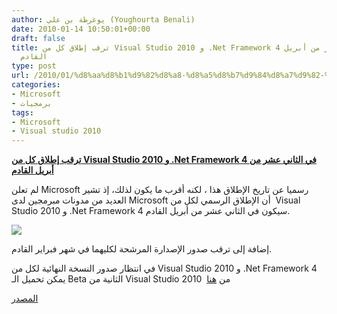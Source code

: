```yaml
---
author: يوغرطة بن علي (Youghourta Benali)
date: 2010-01-14 10:50:01+00:00
draft: false
title: ترقب إطلاق كل من Visual Studio 2010 و .Net Framework 4 في الثاني عشر من أبريل
  القادم
type: post
url: /2010/01/%d8%aa%d8%b1%d9%82%d8%a8-%d8%a5%d8%b7%d9%84%d8%a7%d9%82-%d9%83%d9%84-%d9%85%d9%86-visual-studio-2010-%d9%88-net-framework-4-%d9%81%d9%8a-%d8%a7%d9%84%d8%ab%d8%a7%d9%86%d9%8a-%d8%b9%d8%b4%d8%b1-%d9%85/
categories:
- Microsoft
- برمجيات
tags:
- Microsoft
- Visual studio 2010
---
```


[**ترقب إطلاق كل من Visual Studio 2010 و .Net Framework 4 في الثاني عشر من أبريل القادم**](http://www.it-scoop.com/2010/01/%d8%aa%d8%b1%d9%82%d8%a8-%d8%a5%d8%b7%d9%84%d8%a7%d9%82-%d9%83%d9%84-%d9%85%d9%86-visual-studio-2010-%d9%88-net-framework-4-%d9%81%d9%8a-%d8%a7%d9%84%d8%ab%d8%a7%d9%86%d9%8a-%d8%b9%d8%b4%d8%b1-%d9%85/)


لم تعلن Microsoft رسميا عن تاريخ الإطلاق هذا ، لكنه أقرب ما يكون لذلك، إذ تشير العديد من مدونات مبرمجين لدى Microsoft أن الإطلاق الرسمي لكل من  Visual Studio 2010 و .Net Framework 4 سيكون في الثاني عشر من أبريل القادم.

[![](http://www.microsoft.com/visualstudio/en-us/content/images/vs2010_logo.png)
](http://www.it-scoop.com/2010/01/%d8%aa%d8%b1%d9%82%d8%a8-%d8%a5%d8%b7%d9%84%d8%a7%d9%82-%d9%83%d9%84-%d9%85%d9%86-visual-studio-2010-%d9%88-net-framework-4-%d9%81%d9%8a-%d8%a7%d9%84%d8%ab%d8%a7%d9%86%d9%8a-%d8%b9%d8%b4%d8%b1-%d9%85/)

إضافة إلى ترقب صدور الإصدارة المرشحة لكليهما في شهر فبراير القادم.

في انتظار صدور النسخة النهائية لكل من Visual Studio 2010 و .Net Framework 4 يمكن تحميل الـ Beta الثانية من Visual Studio 2010  من [هنا](http://www.microsoft.com/visualstudio/en-us/products/2010/default.mspx)

[المصدر](http://blogs.msdn.com/bspann/archive/2010/01/14/visual-studio-2010-net-framework-4-launch-date.aspx)
